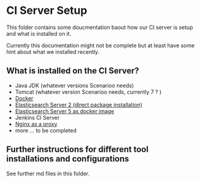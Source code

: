 # CI Server Setup

This folder contains some doucmentation baout how our CI server is setup and what is installed on it.

Currently this documentation might not be complete but at least have some hint about what we installed recently.

## What is installed on the CI Server?

* Java JDK (whatever versions Scenarioo needs)
* Tomcat (whatever version Scenarioo needs, currently 7 ? )
* [Docker](docker.md) 
* [Elasticsearch Server 2 (direct package installation)](Elasticsearch-2.md)
* [Elasticsearch Server 5 as docker image](Elasticsearch-5.md)
* Jenkins CI Server
* [Nginx as a proxy](nginx.md)
* more ... to be completed 

## Further instructions for different tool installations and configurations

See further md files in this folder.
